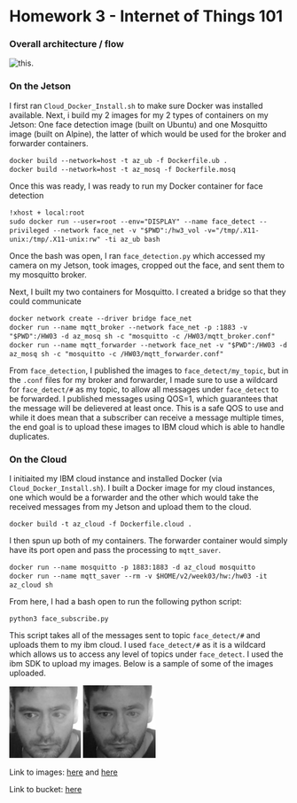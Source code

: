 # Homework 3 - Internet of Things 101


### Overall architecture / flow
![this](hw03.png).  



### On the Jetson

I first ran `Cloud_Docker_Install.sh` to make sure Docker was installed available. Next, i build my 2 images for my 2 types of containers on my Jetson: One face detection image (built on Ubuntu) and one Mosquitto image (built on Alpine), the latter of which would be used for the broker and forwarder containers.

```
docker build --network=host -t az_ub -f Dockerfile.ub .
docker build --network=host -t az_mosq -f Dockerfile.mosq
```

Once this was ready, I was ready to run my Docker container for face detection

```
!xhost + local:root
sudo docker run --user=root --env="DISPLAY" --name face_detect --privileged --network face_net -v "$PWD":/hw3_vol -v="/tmp/.X11-unix:/tmp/.X11-unix:rw" -ti az_ub bash
```

Once the bash was open, I ran `face_detection.py` which accessed my camera on my Jetson, took images, cropped out the face, and sent them to my mosquitto broker.

Next, I built my two containers for Mosquitto. I created a bridge so that they could communicate

```
docker network create --driver bridge face_net
docker run --name mqtt_broker --network face_net -p :1883 -v "$PWD":/HW03 -d az_mosq sh -c "mosquitto -c /HW03/mqtt_broker.conf"
docker run --name mqtt_forwarder --network face_net -v "$PWD":/HW03 -d az_mosq sh -c "mosquitto -c /HW03/mqtt_forwarder.conf"
```

From `face_detection`, I published the images to `face_detect/my_topic`, but in the `.conf` files for my broker and forwarder, I made sure to use a wildcard for `face_detect/#` as my topic, to allow all messages under `face_detect` to be forwarded. I published messages using QOS=1, which guarantees that the message will be delievered at least once. This is a safe QOS to use and while it does mean that a subscriber can receive a message multiple times, the end goal is to upload these images to IBM cloud which is able to handle duplicates.

### On the Cloud

I initiaited my IBM cloud instance and installed Docker (via `Cloud_Docker_Install.sh`). I built a Docker image for my cloud instances, one which would be a forwarder and the other which would take the received messages from my Jetson and upload them to the cloud.


```
docker build -t az_cloud -f Dockerfile.cloud .
```

I then spun up both of my containers. The forwarder container would simply have its port open and pass the processing to `mqtt_saver`. 

```
docker run --name mosquitto -p 1883:1883 -d az_cloud mosquitto
docker run --name mqtt_saver --rm -v $HOME/v2/week03/hw:/hw03 -it az_cloud sh
```

From here, I had a bash open to run the following python script:
```
python3 face_subscribe.py
```
This script takes all of the messages sent to topic `face_detect/#` and uploads them to my ibm cloud. I used `face_detect/#` as it is a wildcard which allows us to access any level of topics under `face_detect`. I used the ibm SDK to upload my images. Below is a sample of some of the images uploaded.

![this](my_face_0.png)
![this](my_face_1.png)

Link to images: [here](cos://us-south/apikzorianbucket1/my_face_0.png) and [here](cos://us-south/apikzorianbucket1/my_face_11.png)

Link to bucket:
[here](cos://us-south/apikzorianbucket1/)
